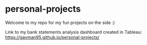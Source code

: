 # personal-projects

Welcome to my repo for my fun projects on the side :)

Link to my bank statements analysis dashboard created in Tableau:
https://gavman95.github.io/personal-projects/

